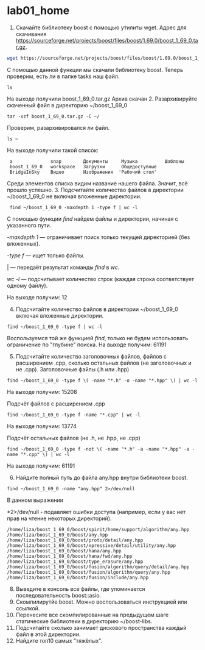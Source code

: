 # lab01_home
  1. Скачайте библиотеку boost с помощью утилиты wget. Адрес для скачивания https://sourceforge.net/projects/boost/files/boost/1.69.0/boost_1_69_0.tar.gz.
```bash
wget https://sourceforge.net/projects/boost/files/boost/1.69.0/boost_1_69_0.tar.gz
```
С помощью данной функции мы скачали библиотеку boost. Теперь проверим, есть ли в папке tasks наш файл.
```
ls
```
На выходе получили
boost_1_69_0.tar.gz
Архив скачан
  2. Разархивируйте скаченный файл в директорию ~/boost_1_69_0
```
tar -xzf boost_1_69_0.tar.gz -C ~/
```
Проверим, разархивировался ли файл. 
```
ls ~
```
На выходе получили такой список:
```
 a              snap        Документы     Музыка          Шаблоны
 boost_1_69_0   workspace   Загрузки      Общедоступные
 BridgeInSky    Видео       Изображения  'Рабочий стол'
```
Среди элементов списка видим название нашего файла. Значит, всё прошло успешно.
  3. Подсчитайте количество файлов в директории ~/boost_1_69_0 не включая вложенные директории.
```
 find ~/boost_1_69_0 -maxdepth 1 -type f | wc -l
```
С помощью функции *find* найдем файлы и директории, начиная с указанного пути.

*-maxdepth 1* — ограничивает поиск только текущей директорией (без вложенных).

*-type f* — ищет только файлы.

| — передаёт результат команды *find* в *wc*.

*wc -l* — подсчитывает количество строк (каждая строка соответствует одному файлу).

На выходе получим:
12

  4. Подсчитайте количество файлов в директории ~/boost_1_69_0 включая вложенные директории.
```
find ~/boost_1_69_0 -type f | wc -l
```
Воспользуемся той же функцией *find*, только не будем использовать ограничение по "глубине" поиска.
На выходе получим:
61191

  5. Подсчитайте количество заголовочных файлов, файлов с расширением .cpp, сколько остальных файлов (не заголовочных и не .cpp).
Заголовочные файлы (.h или .hpp)
```
find ~/boost_1_69_0 -type f \( -name "*.h" -o -name "*.hpp" \) | wc -l
```
На выходе получим:
15208

Подсчёт файлов с расширением .cpp
```
find ~/boost_1_69_0 -type f -name "*.cpp" | wc -l
```
На выходе получим:
13774

Подсчёт остальных файлов (не .h, не .hpp, не .cpp)
```
find ~/boost_1_69_0 -type f -not \( -name "*.h" -a -name "*.hpp" -a -name "*.cpp" \) | wc -l
```
На выходе получим:
61191

  6. Найдите полный путь до файла any.hpp внутри библиотеки boost.
```
find ~/boost_1_69_0 -name "any.hpp" 2>/dev/null
```
В данном выражении 

*2>/dev/null - подавляет ошибки доступа (например, если у вас нет прав на чтение некоторых директорий).

```
/home/liza/boost_1_69_0/boost/spirit/home/support/algorithm/any.hpp
/home/liza/boost_1_69_0/boost/any.hpp
/home/liza/boost_1_69_0/boost/proto/detail/any.hpp
/home/liza/boost_1_69_0/boost/xpressive/detail/utility/any.hpp
/home/liza/boost_1_69_0/boost/hana/any.hpp
/home/liza/boost_1_69_0/boost/hana/fwd/any.hpp
/home/liza/boost_1_69_0/boost/type_erasure/any.hpp
/home/liza/boost_1_69_0/boost/fusion/algorithm/query/detail/any.hpp
/home/liza/boost_1_69_0/boost/fusion/algorithm/query/any.hpp
/home/liza/boost_1_69_0/boost/fusion/include/any.hpp
```
  8. Выведите в консоль все файлы, где упоминается последовательность boost::asio.
  9. Скомпилирутйе boost. Можно воспользоваться инструкцией или ссылкой.
  10. Перенесите все скомпилированные на предыдущем шаге статические библиотеки в директорию ~/boost-libs.
  11. Подсчитайте сколько занимает дискового пространства каждый файл в этой директории.
  12. Найдите топ10 самых "тяжёлых".
